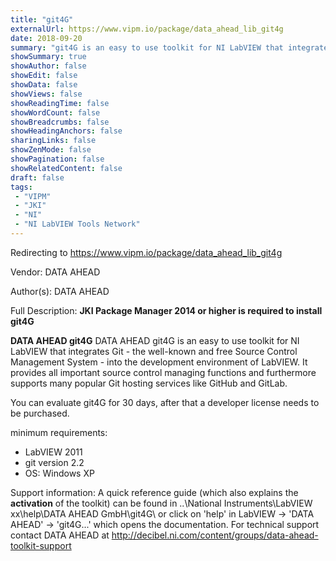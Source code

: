 ```yaml
---
title: "git4G"
externalUrl: https://www.vipm.io/package/data_ahead_lib_git4g
date: 2018-09-20
summary: "git4G is an easy to use toolkit for NI LabVIEW that integrates Git - the well-known and free Source Control Management System - into the development environment of LabVIEW."
showSummary: true
showAuthor: false
showEdit: false
showData: false
showViews: false
showReadingTime: false
showWordCount: false
showBreadcrumbs: false
showHeadingAnchors: false
sharingLinks: false
showZenMode: false
showPagination: false
showRelatedContent: false
draft: false
tags:
 - "VIPM"
 - "JKI"
 - "NI"
 - "NI LabVIEW Tools Network"
---
```


Redirecting to https://www.vipm.io/package/data_ahead_lib_git4g

Vendor: DATA AHEAD

Author(s): DATA AHEAD
 
Full Description:
**JKI Package Manager 2014 or higher is required to install git4G**

**DATA AHEAD git4G**
DATA AHEAD git4G is an easy to use toolkit for NI LabVIEW that integrates Git - the well-known and free Source Control Management System - into the development environment of LabVIEW. It provides all important source control managing functions and furthermore supports many popular Git hosting services like GitHub and GitLab.

You can evaluate git4G for 30 days, after that a developer license needs to be purchased. 

minimum requirements:
- LabVIEW 2011
- git version 2.2
- OS: Windows XP

Support information:
A quick reference guide (which also explains the **activation** of the toolkit) can be found in ..\\National Instruments\\LabVIEW xx\\help\\DATA AHEAD GmbH\\git4G\\
or click on 'help' in LabVIEW -> 'DATA AHEAD' -> 'git4G...' which opens the documentation.
For technical support contact DATA AHEAD at http://decibel.ni.com/content/groups/data-ahead-toolkit-support